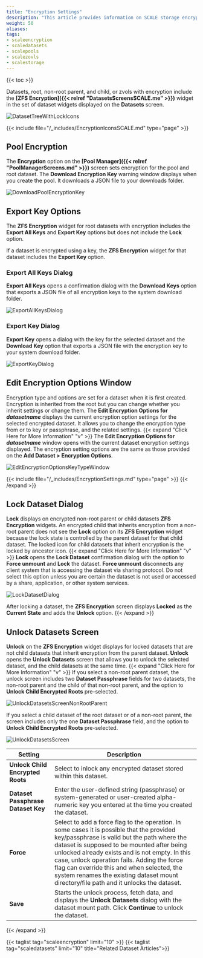 ```yaml
---
title: "Encryption Settings"
description: "This article provides information on SCALE storage encryption screens and settings."
weight: 50
aliases: 
tags:
- scaleencryption
- scaledatasets
- scalepools
- scalezovls
- scalestorage
---
```


{{< toc >}}


Datasets, root, non-root parent, and child, or zvols with encryption include the **[ZFS Encryption]({{< relref "DatasetsScreensSCALE.me" >}})** widget in the set of dataset widgets displayed on the **Datasets** screen.

![DatasetTreeWithLockIcons](/images/SCALE/22.12/DatasetTreeWithLockIcons.png "Dataset Tree Table Encryption Icons")

{{< include file="/_includes/EncryptionIconsSCALE.md" type="page" >}}

## Pool Encryption

The **Encryption** option on the **[Pool Manager]({{< relref "PoolManagerScreens.md" >}})** screen sets encryption for the pool and root dataset. The **Download Encryption Key** warning window displays when you create the pool. It downloads a JSON file to your downloads folder. 

![DownloadPoolEncryptionKey](/images/SCALE/22.12/DownloadPoolEncryptionKey.png "Download Pool Encryption Key")

## Export Key Options 

The **ZFS Encryption** widget for root datasets with encryption includes the **Export All Keys** and **Export Key** options but does not include the **Lock** option.

If a dataset is encrypted using a key, the **ZFS Encryption** widget for that dataset includes the **Export Key** option.

### Export All Keys Dialog

**Export All Keys** opens a confirmation dialog with the **Download Keys** option that exports a JSON file of all encryption keys to the system download folder. 

![ExportAllKeysDialog](/images/SCALE/22.12/ExportAllKeysDialog.png "Export All Keys")

### Export Key Dialog

**Export Key** opens a dialog with the key for the selected dataset and the **Download Key** option that exports a JSON file with the encryption key to your system download folder.

![ExportKeyDialog](/images/SCALE/22.12/ExportKeyDialog.png "Export Key")

## Edit Encryption Options Window

Encryption type and options are set for a dataset when it is first created. 
Encryption is inherited from the root but you can change whether you inherit settings or change them. 
The **Edit Encryption Options for *datasetname*** displays the current encryption option settings for the selected encrypted dataset. 
It allows you to change the encryption type from or to key or passphrase, and the related settings.
{{< expand "Click Here for More Information" "v" >}}
The **Edit Encryption Options for *datasetname*** window opens with the current dataset encryption settings displayed. 
The encryption setting options are the same as those provided on the **Add Dataset > Encryption Options**.

![EditEncryptionOptionsKeyTypeWindow](/images/SCALE/22.12/EditEncryptionOptionsKeyTypeWindow.png "Encryption Options Key Type Window")

{{< include file="/_includes/EncryptionSettings.md" type="page" >}}
{{< /expand >}}
## Lock Dataset Dialog
**Lock** displays on encrypted non-root parent or child datasets **ZFS Encryption** widgets. 
An encrypted child that inherits encryption from a non-root parent does not see the **Lock** option on its **ZFS Encryption** widget because the lock state is controlled by the parent dataset for that child dataset. 
The locked icon for child datasets that inherit encryption is the locked by ancestor icon.
{{< expand "Click Here for More Information" "v" >}}
**Lock** opens the **Lock Dataset** confirmation dialog with the option to **Force unmount** and **Lock** the dataset. 
**Force unmount** disconnects any client system that is accessing the dataset via sharing protocol. Do not select this option unless you are certain the dataset is not used or accessed by a share, application, or other system services.

![LockDatasetDialog](/images/SCALE/22.12/LockDatasetDialog.png "Lock Dataset Dialog")

After locking a dataset, the **ZFS Encryption** screen displays **Locked** as the **Current State** and adds the **Unlock** option.
{{< /expand >}}

## Unlock Datasets Screen
**Unlock** on the **ZFS Encryption** widget displays for locked datasets that are not child datasets that inherit encryption from the parent dataset. 
**Unlock** opens the **Unlock Datasets** screen that allows you to unlock the selected dataset, and the child datasets at the same time.
{{< expand "Click Here for More Information" "v" >}}
If you select a non-root parent dataset, the unlock screen includes two **Dataset Passphrase** fields for two datasets, the non-root parent and the child of that non-root parent, and the option to **Unlock Child Encrypted Roots** pre-selected.

![UnlockDatasetsScreenNonRootParent](/images/SCALE/22.12/UnlockDatasetsScreenNonRootParent.png "Unlock Non-Root Parent and Child Datasets Screen")

If you select a child dataset of the root dataset or of a non-root parent, the screen includes only the one **Dataset Passphrase** field, and the option to **Unlock Child Encrypted Roots** pre-selected.

![UnlockDatasetsScreen](/images/SCALE/22.12/UnlockDatasetsScreen.png "Unlock Datasets Screen")

| Setting | Description |
|---------|-------------|
| **Unlock Child Encrypted Roots** | Select to inlock any encrypted dataset stored within this dataset. |
| **Dataset Passphrase**<br> **Dataset Key** | Enter the user-defined string (passphrase) or system-generated or user-created alpha-numeric key you entered at the time you created the dataset. |
| **Force** | Select to add a force flag to the operation. In some cases it is possible that the provided key/passphrase is valid but the path where the dataset is supposed to be mounted after being unlocked already exists and is not empty. In this case, unlock operation fails. Adding the force flag can override this and when selected, the system renames the existing dataset mount directory/file path and it unlocks the dataset. |
| **Save** | Starts the unlock process, fetch data, and displays the **Unlock Datasets** dialog with the dataset mount path. Click **Continue** to unlock the dataset. |
{{< /expand >}}

{{< taglist tag="scaleencryption" limit="10"  >}}
{{< taglist tag="scaledatasets" limit="10" title="Related Dataset Articles">}}
